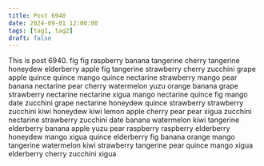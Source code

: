```yaml
---
title: Post 6940
date: 2024-09-01 12:00:00
tags: [tag1, tag2]
draft: false
---
```

This is post 6940.
fig
fig
raspberry
banana
tangerine
cherry
tangerine
honeydew
elderberry
apple
fig
tangerine
strawberry
cherry
zucchini
grape
apple
quince
quince
mango
quince
nectarine
strawberry
mango
pear
banana
nectarine
pear
cherry
watermelon
yuzu
orange
banana
grape
strawberry
nectarine
nectarine
xigua
mango
nectarine
quince
fig
mango
date
zucchini
grape
nectarine
honeydew
quince
strawberry
strawberry
zucchini
kiwi
honeydew
kiwi
lemon
apple
cherry
pear
pear
xigua
zucchini
nectarine
strawberry
zucchini
date
banana
watermelon
kiwi
tangerine
elderberry
banana
apple
yuzu
pear
raspberry
raspberry
elderberry
honeydew
mango
xigua
quince
elderberry
fig
banana
orange
mango
tangerine
watermelon
kiwi
strawberry
tangerine
pear
quince
mango
xigua
elderberry
cherry
zucchini
xigua
